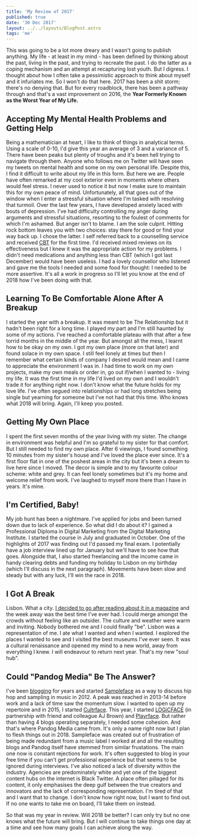 ```yaml
---
title: 'My Review of 2017'
published: true
date: '30 Dec 2017'
layout: ../../layouts/BlogPost.astro
tags: 'me'
---
```


This was going to be a lot more dreary and I wasn't going to publish anything. My life - at least in my mind - has been defined by thinking about the past, living in the past, and trying to recreate the past. I do the latter as a coping mechanism and an attempt at recapturing lost youth. But I digress. I thought about how I often take a pessimistic approach to think about myself and it infuriates me. So I won't do that here. 2017 has been a shit storm; there's no denying that. But for every roadblock, there has been a pathway through and that's a vast improvement on 2016, the **Year Formerly Known as the Worst Year of My Life.**

## Accepting My Mental Health Problems and Getting Help

Being a mathematician at heart, I like to think of things in analytical terms. Using a scale of 0-10, I'd give this year an average of 3 and a variance of 5. There have been peaks but plenty of troughs and it's been hell trying to navigate through them. Anyone who follows me on Twitter will have seen my tweets on mental health and some on my own personal life. Despite this, I find it difficult to write about my life in this form. But here we are. People have often remarked at my cool exterior even in moments where others would feel stress. I never used to notice it but now I make sure to maintain this for my own peace of mind. Unfortunately, all that goes out of the window when I enter a stressful situation where I'm tasked with resolving that turmoil. Over the last few years, I have developed anxiety laced with bouts of depression. I've had difficulty controlling my anger during arguments and stressful situations, resorting to the foulest of comments for which I'm ashamed. But anger isn't to blame. I am the sole culprit. Hitting rock bottom leaves you with two choices: stay there for good or find your way back up. I chose the latter. I self referred back to a counselling service and received [CBT](https://www.nhs.uk/mental-health/talking-therapies-medicine-treatments/talking-therapies-and-counselling/cognitive-behavioural-therapy-cbt/overview/) for the first time. I'd received mixed reviews on its effectiveness but I knew it was the appropriate action for my problems. I didn't need medications and anything less than CBT (which I got last December) would have been useless. I had a lovely counsellor who listened and gave me the tools I needed and some food for thought: I needed to be more assertive. It's all a work in progress so I'll let you know at the end of 2018 how I've been doing with that.

## Learning To Be Comfortable Alone After A Breakup

I started the year with a breakup. It was meant to be The Relationship but it hadn't been right for a long time. I played my part and I'm still haunted by some of my actions. I've reached a comfortable plateau with that after a few torrid months in the middle of the year. But amongst all the mess, I learnt how to be okay on my own. I got my own place (more on that later) and found solace in my own space. I still feel lonely at times but then I remember what certain kinds of company I desired would mean and I came to appreciate the environment I was in. I had time to work on my own projects, make my own meals or order in, go out if/when I wanted to - living my life. It was the first time in my life I'd lived on my own and I wouldn't trade it for anything right now. I don't know what the future holds for my love life. I've often segued into relationships or had long stretches being single but yearning for someone but I've not had that this time. Who knows what 2018 will bring. Again, I'll keep you posted.

## Getting My Own Place

I spent the first seven months of the year living with my sister. The change in environment was helpful and I'm so grateful to my sister for that comfort. But I still needed to find my own place. After 6 viewings, I found something 10 minutes from my sister's house and I've loved the place ever since. It's a first floor flat in one of the poshest areas in the city but it's been a dream to live here since I moved. The decor is simple and to my favourite colour scheme: white and grey. It can feel lonely sometimes but it's my home and welcome relief from work. I've laughed to myself more there than I have in years. It's mine.

## I'm Certified, Baby!

My job hunt has been a nightmare. I've applied for jobs and been turned down due to lack of experience. So what did I do about it? I gained a Professional Diploma in Digital Marketing from the Digital Marketing Institute. I started the course in July and graduated in October. One of the highlights of 2017 was finding out I'd passed my final exam. I potentially have a job interview lined up for January but we'll have to see how that goes. Alongside that, I also started freelancing and the income came in handy clearing debts and funding my holiday to Lisbon on my birthday (which I'll discuss in the next paragraph). Movements have been slow and steady but with any luck, I'll win the race in 2018.

## I Got A Break

Lisbon. What a city. [I decided to go after reading about it in a magazine](/post/my-week-in-lisbon/) and the week away was the best time I've ever had. I could merge amongst the crowds without feeling like an outsider. The culture and weather were warm and inviting. Nobody bothered me and I could finally "be". Lisbon was a representation of me. I ate what I wanted and when I wanted. I explored the places I wanted to see and I visited the best museums I've ever seen. It was a cultural renaissance and opened my mind to a new world, away from everything I knew. I will endeavour to return next year. That's my new "soul hub".

## Could "Pandog Media" Be The Answer?

I've been [blogging](/wiki/blogging/) for years and started [Sampleface](https://sampleface.co.uk) as a way to discuss hip hop and sampling in music in 2012. A peak was reached in 2013-14 before work and a lack of time saw the momentum slow. I wanted to open up my repertoire and in 2015, I started [Cultrface](https://cultrface.co.uk). This year, I started [LOGiCFACE](https://logicface.co.uk) (in partnership with friend and colleague AJ Brown) and [Playrface](https://playrface.co.uk). But rather than having 4 blogs operating separately, I needed some cohesion. And that's where Pandog Media came from. It's only a name right now but I plan to flesh things out in 2018. Sampleface was created out of frustration of being made redundant from a music label I worked at and all the resulting blogs and Pandog itself have stemmed from similar frustations. The main one now is constant rejections for work. It's often suggested to blog in your free time if you can't get professional experience but that seems to be ignored during interviews. I've also noticed a lack of diversity within the industry. Agencies are predominately white and yet one of the biggest content hubs on the internet is Black Twitter. A place often pillaged for its content, it only emphasises the deep gulf between the true creators and innovators and the lack of corresponding representation. I'm tired of that and I want that to change. I don't know how right now, but I want to find out. If no one wants to take me on board, I'll take them on instead.

So that was my year in review. Will 2018 be better? I can only try but no one knows what the future will bring. But I will continue to take things one day at a time and see how many goals I can achieve along the way.